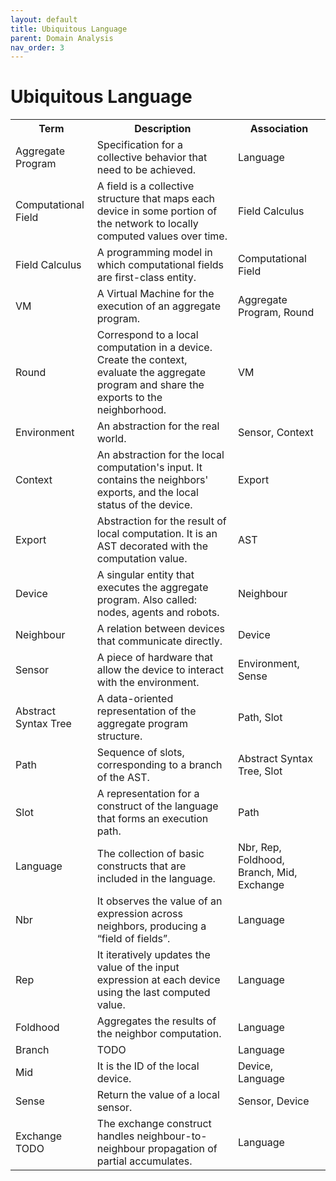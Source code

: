 ```yaml
---
layout: default
title: Ubiquitous Language
parent: Domain Analysis
nav_order: 3
---
```

# Ubiquitous Language

<table>
    <tr>
        <th>Term</th>
        <th>Description</th>
        <th>Association</th>
    </tr>
    <tr>
        <td>Aggregate Program</td>
        <td>Specification for a collective behavior that need to be achieved.</td>
        <td>Language</td>
    </tr>
    <tr>
        <td>Computational Field</td>
        <td>A field is a collective structure that maps each device in some portion of the network to locally computed values over time.</td>
        <td>Field Calculus</td>
    </tr>
    <tr>
        <td>Field Calculus</td>
        <td>A programming model in which computational fields are first-class entity.</td>
        <td>Computational Field</td>
    </tr>
    <tr>
        <td>VM</td>
        <td>A Virtual Machine for the execution of an aggregate program.</td>
        <td>Aggregate Program, Round</td>
    </tr>
    <tr>
        <td>Round</td>
        <td>Correspond to a local computation in a device. Create the context, evaluate the aggregate program and share the exports to the neighborhood.</td>
        <td>VM</td>
    </tr>
    <tr>
        <td>Environment</td>
        <td>An abstraction for the real world.</td>
        <td>Sensor, Context</td>
    </tr>
    <tr>
        <td>Context</td>
        <td>An abstraction for the local computation's input. It contains the neighbors' exports,  and the local status of the device.</td>
        <td>Export</td>
    </tr>
    <tr>
        <td>Export</td>
        <td>Abstraction for the result of local computation. It is an AST decorated with the computation value.</td>
        <td>AST</td>
    </tr>
    <tr>
        <td>Device</td>
        <td>A singular entity that executes the aggregate program. Also called: nodes, agents and robots.</td>
        <td>Neighbour</td>
    </tr>
    <tr>
        <td>Neighbour</td>
        <td>A relation between devices that communicate directly.</td>
        <td>Device</td>
    </tr>
    <tr>
        <td>Sensor</td>
        <td>A piece of hardware that allow the device to interact with the environment.</td>
        <td>Environment, Sense</td>
    </tr>
    <tr>
        <td>Abstract Syntax Tree</td>
        <td>A data-oriented representation of the aggregate program structure.</td>
        <td>Path, Slot</td>
    </tr>
    <tr>
        <td>Path</td>
        <td>Sequence of slots, corresponding to a branch of the AST.</td>
        <td>Abstract Syntax Tree, Slot</td>
    </tr>
    <tr>
        <td>Slot</td>
        <td>A representation for a construct of the language that forms an execution path.</td>
        <td>Path</td>
    </tr>
    <tr>
        <td>Language</td>
        <td>The collection of basic constructs that are included in the language.</td>
        <td>Nbr, Rep, Foldhood, Branch, Mid, Exchange</td>
    </tr>
    <tr>
        <td>Nbr</td>
        <td>It observes the value of an expression across neighbors, producing a “field of fields”.</td>
        <td>Language</td>
    </tr>
    <tr>
        <td>Rep</td>
        <td>It iteratively updates the value of the input expression at each device using the last computed value.</td>
        <td>Language</td>
    </tr>
    <tr>
        <td>Foldhood</td>
        <td>Aggregates the results of the neighbor computation.</td>
        <td>Language</td>
    </tr>
    <tr>
        <td>Branch</td>
        <td>TODO</td>
        <td>Language</td>
    </tr>
    <tr>
        <td>Mid</td>
        <td>It is the ID of the local device.</td>
        <td>Device, Language</td>
    </tr>
    <tr>
        <td>Sense</td>
        <td>Return the value of a local sensor.</td>
        <td>Sensor, Device</td>
    </tr>
    <tr>
        <td>Exchange TODO</td>
        <td>The exchange construct handles neighbour-to-neighbour propagation of partial accumulates.</td>
        <td>Language</td>
    </tr>
</table>

